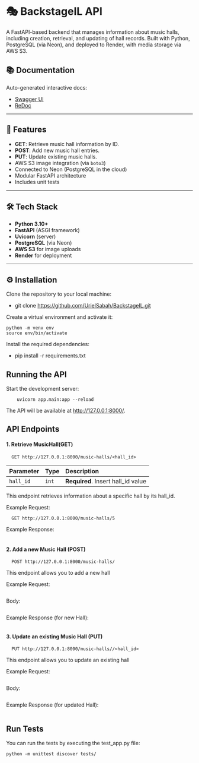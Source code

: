 # 🎭 BackstageIL API

A FastAPI-based backend that manages information about music halls, including creation, retrieval, and updating of hall records. Built with Python, PostgreSQL (via Neon), and deployed to Render, with media storage via AWS S3.

## 📚 Documentation

Auto-generated interactive docs:
- [Swagger UI](http://127.0.0.1:8000/docs)
- [ReDoc](http://127.0.0.1:8000/redoc)

---

## 🚀 Features

- **GET**: Retrieve music hall information by ID.
- **POST**: Add new music hall entries.
- **PUT**: Update existing music halls.
- AWS S3 image integration (via `boto3`)
- Connected to Neon (PostgreSQL in the cloud)
- Modular FastAPI architecture
- Includes unit tests

---

## 🛠️ Tech Stack

- **Python 3.10+**
- **FastAPI** (ASGI framework)
- **Uvicorn** (server)
- **PostgreSQL** (via Neon)
- **AWS S3** for image uploads
- **Render** for deployment

---

## ⚙️ Installation

Clone the repository to your local machine:

- git clone https://github.com/UrielSabah/BackstageIL.git

Create a virtual environment and activate it:
```
python -m venv env
source env/bin/activate 
```

Install the required dependencies:
- pip install -r requirements.txt

## Running the API
Start the development server:

```
    uvicorn app.main:app --reload
```
The API will be available at http://127.0.0.1:8000/.

## API Endpoints
#### 1. Retrieve MusicHall(GET)
```
  GET http://127.0.0.1:8000/music-halls/<hall_id>
```

| Parameter | Type  | Description                        |
|:----------|:------|:-----------------------------------|
| `hall_id` | `int` | **Required**. Insert hall_id value |

This endpoint retrieves information about a specific hall by its hall_id.

Example Request:
```
  GET http://127.0.0.1:8000/music-halls/5
```

Example Response:
```

```
###

#### 2. Add a new Music Hall (POST) 
```
  POST http://127.0.0.1:8000/music-halls/
```

This endpoint allows you to add a new hall 

Example Request:
```
```
Body: 
```
```

Example Response (for new Hall):
```
```


#### 3. Update an existing Music Hall (PUT) 
```
  PUT http://127.0.0.1:8000/music-halls//<hall_id>
```

This endpoint allows you to update an existing hall 

Example Request:
```
```
Body: 
```
```
Example Response (for updated Hall):
```
```


## Run Tests
You can run the tests by executing the test_app.py file:
```
python -m unittest discover tests/
```




